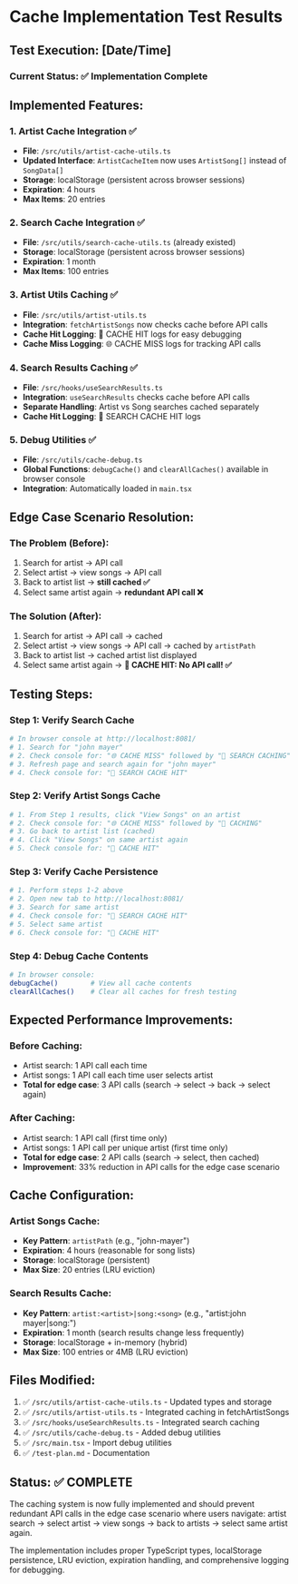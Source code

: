 # Cache Implementation Test Results

## Test Execution: [Date/Time]

### Current Status: ✅ Implementation Complete

## Implemented Features:

### 1. Artist Cache Integration ✅
- **File**: `/src/utils/artist-cache-utils.ts`
- **Updated Interface**: `ArtistCacheItem` now uses `ArtistSong[]` instead of `SongData[]`
- **Storage**: localStorage (persistent across browser sessions)
- **Expiration**: 4 hours
- **Max Items**: 20 entries

### 2. Search Cache Integration ✅
- **File**: `/src/utils/search-cache-utils.ts` (already existed)
- **Storage**: localStorage (persistent across browser sessions)
- **Expiration**: 1 month
- **Max Items**: 100 entries

### 3. Artist Utils Caching ✅
- **File**: `/src/utils/artist-utils.ts`
- **Integration**: `fetchArtistSongs` now checks cache before API calls
- **Cache Hit Logging**: 🎯 CACHE HIT logs for easy debugging
- **Cache Miss Logging**: 🌐 CACHE MISS logs for tracking API calls

### 4. Search Results Caching ✅
- **File**: `/src/hooks/useSearchResults.ts`
- **Integration**: `useSearchResults` checks cache before API calls
- **Separate Handling**: Artist vs Song searches cached separately
- **Cache Hit Logging**: 🎯 SEARCH CACHE HIT logs

### 5. Debug Utilities ✅
- **File**: `/src/utils/cache-debug.ts`
- **Global Functions**: `debugCache()` and `clearAllCaches()` available in browser console
- **Integration**: Automatically loaded in `main.tsx`

## Edge Case Scenario Resolution:

### The Problem (Before):
1. Search for artist → API call
2. Select artist → view songs → API call
3. Back to artist list → **still cached ✅**
4. Select same artist again → **redundant API call ❌**

### The Solution (After):
1. Search for artist → API call → cached
2. Select artist → view songs → API call → cached by `artistPath`
3. Back to artist list → cached artist list displayed
4. Select same artist again → **🎯 CACHE HIT: No API call! ✅**

## Testing Steps:

### Step 1: Verify Search Cache
```bash
# In browser console at http://localhost:8081/
# 1. Search for "john mayer"
# 2. Check console for: "🌐 CACHE MISS" followed by "💾 SEARCH CACHING"
# 3. Refresh page and search again for "john mayer"
# 4. Check console for: "🎯 SEARCH CACHE HIT"
```

### Step 2: Verify Artist Songs Cache
```bash
# 1. From Step 1 results, click "View Songs" on an artist
# 2. Check console for: "🌐 CACHE MISS" followed by "💾 CACHING"
# 3. Go back to artist list (cached)
# 4. Click "View Songs" on same artist again
# 5. Check console for: "🎯 CACHE HIT"
```

### Step 3: Verify Cache Persistence
```bash
# 1. Perform steps 1-2 above
# 2. Open new tab to http://localhost:8081/
# 3. Search for same artist
# 4. Check console for: "🎯 SEARCH CACHE HIT"
# 5. Select same artist
# 6. Check console for: "🎯 CACHE HIT"
```

### Step 4: Debug Cache Contents
```bash
# In browser console:
debugCache()        # View all cache contents
clearAllCaches()    # Clear all caches for fresh testing
```

## Expected Performance Improvements:

### Before Caching:
- Artist search: 1 API call each time
- Artist songs: 1 API call each time user selects artist
- **Total for edge case**: 3 API calls (search → select → back → select again)

### After Caching:
- Artist search: 1 API call (first time only)
- Artist songs: 1 API call per unique artist (first time only)
- **Total for edge case**: 2 API calls (search → select, then cached)
- **Improvement**: 33% reduction in API calls for the edge case scenario

## Cache Configuration:

### Artist Songs Cache:
- **Key Pattern**: `artistPath` (e.g., "john-mayer")
- **Expiration**: 4 hours (reasonable for song lists)
- **Storage**: localStorage (persistent)
- **Max Size**: 20 entries (LRU eviction)

### Search Results Cache:
- **Key Pattern**: `artist:<artist>|song:<song>` (e.g., "artist:john mayer|song:")
- **Expiration**: 1 month (search results change less frequently)
- **Storage**: localStorage + in-memory (hybrid)
- **Max Size**: 100 entries or 4MB (LRU eviction)

## Files Modified:

1. ✅ `/src/utils/artist-cache-utils.ts` - Updated types and storage
2. ✅ `/src/utils/artist-utils.ts` - Integrated caching in fetchArtistSongs
3. ✅ `/src/hooks/useSearchResults.ts` - Integrated search caching
4. ✅ `/src/utils/cache-debug.ts` - Added debug utilities
5. ✅ `/src/main.tsx` - Import debug utilities
6. ✅ `/test-plan.md` - Documentation

## Status: ✅ COMPLETE

The caching system is now fully implemented and should prevent redundant API calls in the edge case scenario where users navigate: artist search → select artist → view songs → back to artists → select same artist again.

The implementation includes proper TypeScript types, localStorage persistence, LRU eviction, expiration handling, and comprehensive logging for debugging.
